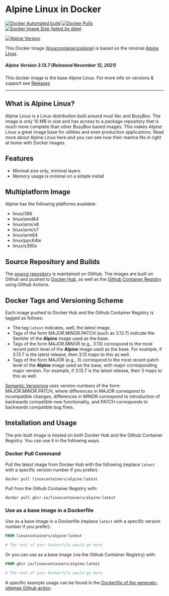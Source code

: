 # Alpine Linux in Docker

[![Docker Automated build](https://img.shields.io/docker/automated/linuxcontainers/alpine.svg?style=for-the-badge&logo=docker)](https://hub.docker.com/r/linuxcontainers/alpine/)
[![Docker Pulls](https://img.shields.io/docker/pulls/linuxcontainers/alpine.svg?style=for-the-badge&logo=docker)](https://hub.docker.com/r/linuxcontainers/alpine/)
[![Docker Image Size (latest by date)](https://img.shields.io/docker/image-size/linuxcontainers/alpine?logo=docker&style=for-the-badge)](https://hub.docker.com/r/linuxcontainers/alpine)


[![Alpine Version](https://img.shields.io/badge/Alpine%20version-v3.13.7-green.svg?style=for-the-badge)](https://alpinelinux.org/)

This Docker Image [(linuxcontainers/alpine)](https://hub.docker.com/r/linuxcontainers/alpine/) is based on the minimal [Alpine Linux](https://alpinelinux.org/).

##### Alpine Version 3.13.7 (Released November 12, 2021)

This docker image is the base Alpine Linux. For more info on versions & support see [Releases](https://alpinelinux.org/releases/)

----

## What is Alpine Linux?
Alpine Linux is a Linux distribution built around musl libc and BusyBox. The image is only 10 MB in size and has access to a package repository that is much more complete than other BusyBox based images. This makes Alpine Linux a great image base for utilities and even production applications. Read more about Alpine Linux here and you can see how their mantra fits in right at home with Docker images.

## Features

* Minimal size only, minimal layers
* Memory usage is minimal on a simple install

## Multiplatform Image

Alpine has the following platforms available:
* linux/386
* linux/amd64
* linux/arm/v6
* linux/arm/v7
* linux/arm64
* linux/ppc64le
* linux/s390x

## Source Repository and Builds

The [source repository](https://github.com/linuxcontainers/alpine) is maintained on GitHub.  The images are built on Github and pushed to [Docker Hub](https://hub.docker.com/r/linuxcontainers/alpine), as well as the [Github Container Registry](https://github.com/orgs/linuxcontainers/packages/container/package/alpine) using Github Actions.


## Docker Tags and Versioning Scheme

Each image pushed to Docker Hub and the Github Container Registry is tagged as follows:
* The tag `latest` indicates, well, the latest image.
* Tags of the form MAJOR.MINOR.PATCH (such as 3.13.7) indicate the SemVer of 
  the __Alpine__ image used as the base.
* Tags of the form MAJOR.MINOR (e.g., 3.13) correspond to the most recent patch level of
  the __Alpine__ image used as the base. For example, if 3.13.7 is the latest
  release, then 3.13 maps to this as well.
* Tags of the form MAJOR (e.g., 3) correspond to the most recent patch level of
  the __Alpine__ image used as the base, with major corresponding major version. 
  For example, if 3.13.7 is the latest release, then 3 maps to this as well.

[Semantic Versioning](https://semver.org/) uses version numbers of the form: MAJOR.MINOR.PATCH, where differences in MAJOR correspond to incompatible changes, differences in MINOR correspond to introduction of backwards compatible new functionality, and PATCH corresponds to backwards compatible bug fixes.


## Installation and Usage

The pre-built image is hosted on both Docker Hub and the Github Container Registry. You can use it in the following ways.

### Docker Pull Command

Pull the latest image from Docker Hub with the following (replace `latest` with 
a specific version number if you prefer):

```
docker pull linuxcontainers/alpine:latest
```

Pull from the Github Container Registry with:

```
docker pull ghcr.io/linuxcontainers/alpine:latest
```


### Use as a base image in a Dockerfile

Use as a base image in a Dockerfile (replace `latest` with 
a specific version number if you prefer):

```Dockerfile
FROM linuxcontainers/alpine:latest

# The rest of your Dockerfile would go here.
```

Or you can use as a base image (via the Github Container Registry) with:

```Dockerfile
FROM ghcr.io/linuxcontainers/alpine:latest

# The rest of your Dockerfile would go here.
```

A specific example usage can be found in the [Dockerfile of the generate-sitemap Github action](https://github.com/linuxcontainers/generate-sitemap/blob/master/Dockerfile).

